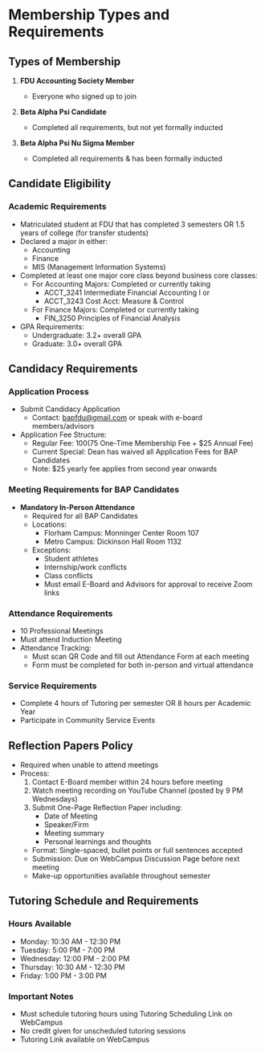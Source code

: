 # Membership Types and Requirements

## Types of Membership

1. **FDU Accounting Society Member**
   - Everyone who signed up to join

2. **Beta Alpha Psi Candidate**
   - Completed all requirements, but not yet formally inducted

3. **Beta Alpha Psi Nu Sigma Member**
   - Completed all requirements & has been formally inducted

## Candidate Eligibility

### Academic Requirements
- Matriculated student at FDU that has completed 3 semesters OR 1.5 years of college (for transfer students)
- Declared a major in either:
  - Accounting
  - Finance
  - MIS (Management Information Systems)
- Completed at least one major core class beyond business core classes:
  - For Accounting Majors: Completed or currently taking
    - ACCT_3241 Intermediate Financial Accounting I or
    - ACCT_3243 Cost Acct: Measure & Control
  - For Finance Majors: Completed or currently taking
    - FIN_3250 Principles of Financial Analysis
- GPA Requirements:
  - Undergraduate: 3.2+ overall GPA
  - Graduate: 3.0+ overall GPA

## Candidacy Requirements

### Application Process
- Submit Candidacy Application
  - Contact: bapfdu@gmail.com or speak with e-board members/advisors
- Application Fee Structure:
  - Regular Fee: $100 ($75 One-Time Membership Fee + $25 Annual Fee)
  - Current Special: Dean has waived all Application Fees for BAP Candidates
  - Note: $25 yearly fee applies from second year onwards

### Meeting Requirements for BAP Candidates
- **Mandatory In-Person Attendance**
  - Required for all BAP Candidates
  - Locations:
    - Florham Campus: Monninger Center Room 107
    - Metro Campus: Dickinson Hall Room 1132
  - Exceptions:
    - Student athletes
    - Internship/work conflicts
    - Class conflicts
    - Must email E-Board and Advisors for approval to receive Zoom links

### Attendance Requirements
- 10 Professional Meetings
- Must attend Induction Meeting
- Attendance Tracking:
  - Must scan QR Code and fill out Attendance Form at each meeting
  - Form must be completed for both in-person and virtual attendance

### Service Requirements
- Complete 4 hours of Tutoring per semester OR 8 hours per Academic Year
- Participate in Community Service Events

## Reflection Papers Policy
- Required when unable to attend meetings
- Process:
  1. Contact E-Board member within 24 hours before meeting
  2. Watch meeting recording on YouTube Channel (posted by 9 PM Wednesdays)
  3. Submit One-Page Reflection Paper including:
     - Date of Meeting
     - Speaker/Firm
     - Meeting summary
     - Personal learnings and thoughts
  - Format: Single-spaced, bullet points or full sentences accepted
  - Submission: Due on WebCampus Discussion Page before next meeting
  - Make-up opportunities available throughout semester

## Tutoring Schedule and Requirements
### Hours Available
- Monday: 10:30 AM - 12:30 PM
- Tuesday: 5:00 PM - 7:00 PM
- Wednesday: 12:00 PM - 2:00 PM
- Thursday: 10:30 AM - 12:30 PM
- Friday: 1:00 PM - 3:00 PM

### Important Notes
- Must schedule tutoring hours using Tutoring Scheduling Link on WebCampus
- No credit given for unscheduled tutoring sessions
- Tutoring Link available on WebCampus 